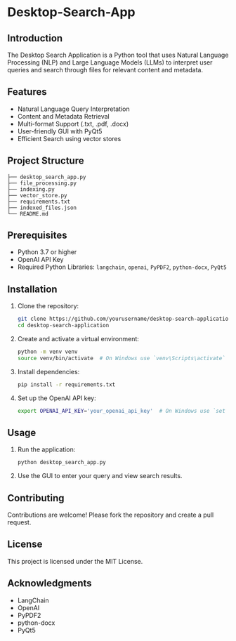 # Desktop-Search-App

## Introduction
The Desktop Search Application is a Python tool that uses Natural Language Processing (NLP) and Large Language Models (LLMs) to interpret user queries and search through files for relevant content and metadata.

## Features
- Natural Language Query Interpretation
- Content and Metadata Retrieval
- Multi-format Support (.txt, .pdf, .docx)
- User-friendly GUI with PyQt5
- Efficient Search using vector stores

## Project Structure
```
├── desktop_search_app.py 
├── file_processing.py 
├── indexing.py 
├── vector_store.py 
├── requirements.txt 
├── indexed_files.json 
└── README.md
```


## Prerequisites
- Python 3.7 or higher
- OpenAI API Key
- Required Python Libraries: `langchain`, `openai`, `PyPDF2`, `python-docx`, `PyQt5`

## Installation
1. Clone the repository:
    ```bash
    git clone https://github.com/yourusername/desktop-search-application.git
    cd desktop-search-application
    ```

2. Create and activate a virtual environment:
    ```bash
    python -m venv venv
    source venv/bin/activate  # On Windows use `venv\Scripts\activate`
    ```

3. Install dependencies:
    ```bash
    pip install -r requirements.txt
    ```

4. Set up the OpenAI API key:
    ```bash
    export OPENAI_API_KEY='your_openai_api_key'  # On Windows use `set OPENAI_API_KEY=your_openai_api_key`
    ```

## Usage
1. Run the application:
    ```bash
    python desktop_search_app.py
    ```

2. Use the GUI to enter your query and view search results.

## Contributing
Contributions are welcome! Please fork the repository and create a pull request.

## License
This project is licensed under the MIT License.

## Acknowledgments
- LangChain
- OpenAI
- PyPDF2
- python-docx
- PyQt5
